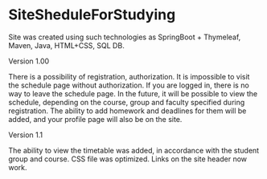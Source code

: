 # SiteSheduleForStudying
Site was created using such technologies as SpringBoot + Thymeleaf, Maven, Java, HTML+CSS, SQL DB.

Version 1.00

There is a possibility of registration, authorization. It is impossible to visit the schedule page without authorization. If you are logged in, there is no way to leave the schedule page. In the future, it will be possible to view the schedule, depending on the course, group and faculty specified during registration. The ability to add homework and deadlines for them will be added, and your profile page will also be on the site.

Version 1.1

The ability to view the timetable was added, in accordance with the student group and course. CSS file was optimized. Links on the site header now work. 

